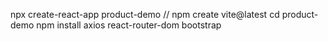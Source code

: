 npx create-react-app product-demo // npm create vite@latest
cd product-demo
npm install axios react-router-dom bootstrap
